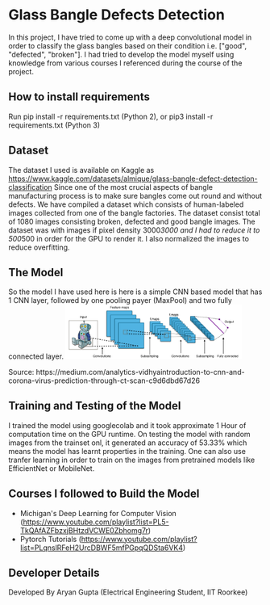 # Glass Bangle Defects Detection
In this project, I have tried to come up with a deep convolutional model in order to classify the glass bangles based on their condition i.e. ["good", "defected", "broken"]. I had tried to develop the model myself using knowledge from various courses I referenced during the course of the project.

## How to install requirements
Run pip install -r requirements.txt (Python 2),
or pip3 install -r requirements.txt (Python 3)

## Dataset
The dataset I used is available on Kaggle as https://www.kaggle.com/datasets/almique/glass-bangle-defect-detection-classification
Since one of the most crucial aspects of bangle manufacturing process is to make sure bangles come out round and without defects. We have compiled a dataset which consists of human-labeled images collected from one of the bangle factories. The dataset consist total of 1080 images consisting broken, defected and good bangle images.
The dataset was with images if pixel density 3000*3000 and I had to reduce it to  500*500 in order for the GPU to render it. I also normalized the images to reduce overfitting.

## The Model
So the model I have used here is here is a simple CNN based model that has 1 CNN layer, followed by one pooling payer (MaxPool) and two fully connected layer.
<img src="./Images/CNN model.png" width="350" title="CNN Model">
<p>Source: https://medium.com/analytics-vidhyaintroduction-to-cnn-and-corona-virus-prediction-through-ct-scan-c9d6dbd67d26</p>

## Training and Testing of the Model
I trained the model using googlecolab and it took approximate 1 Hour of computation time on the GPU runtime. 
On testing the model with random images from the trainset onl, it generated an accuracy of 53.33% which means the model has learnt properties in the training. One can also use tranfer learning in order to train on the images from pretrained models like EfficientNet or MobileNet.

## Courses I followed to Build the Model 
- Michigan's Deep Learning for Computer Vision
(https://www.youtube.com/playlist?list=PL5-TkQAfAZFbzxjBHtzdVCWE0Zbhomg7r)
- Pytorch Tutorials
(https://www.youtube.com/playlist?list=PLqnslRFeH2UrcDBWF5mfPGpqQDSta6VK4)

## Developer Details
Developed By Aryan Gupta 
(Electrical Engineering Student, IIT Roorkee)
